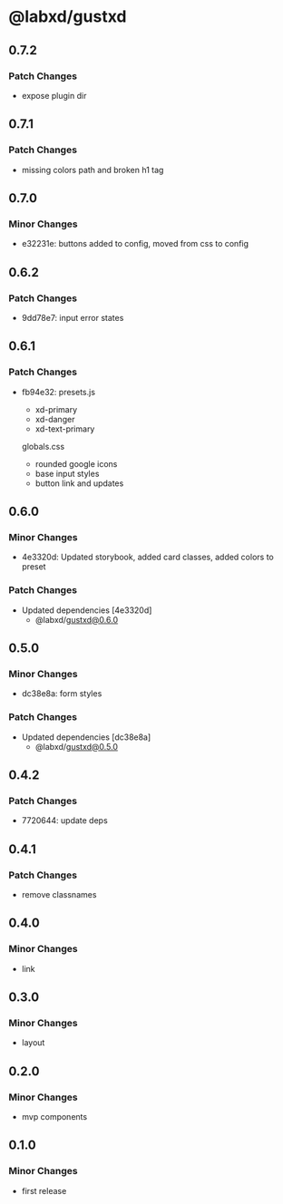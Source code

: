 # @labxd/gustxd

## 0.7.2

### Patch Changes

- expose plugin dir

## 0.7.1

### Patch Changes

- missing colors path and broken h1 tag

## 0.7.0

### Minor Changes

- e32231e: buttons added to config, moved from css to config

## 0.6.2

### Patch Changes

- 9dd78e7: input error states

## 0.6.1

### Patch Changes

- fb94e32: presets.js

  - xd-primary
  - xd-danger
  - xd-text-primary

  globals.css

  - rounded google icons
  - base input styles
  - button link and updates

## 0.6.0

### Minor Changes

- 4e3320d: Updated storybook, added card classes, added colors to preset

### Patch Changes

- Updated dependencies [4e3320d]
  - @labxd/gustxd@0.6.0

## 0.5.0

### Minor Changes

- dc38e8a: form styles

### Patch Changes

- Updated dependencies [dc38e8a]
  - @labxd/gustxd@0.5.0

## 0.4.2

### Patch Changes

- 7720644: update deps

## 0.4.1

### Patch Changes

- remove classnames

## 0.4.0

### Minor Changes

- link

## 0.3.0

### Minor Changes

- layout

## 0.2.0

### Minor Changes

- mvp components

## 0.1.0

### Minor Changes

- first release

